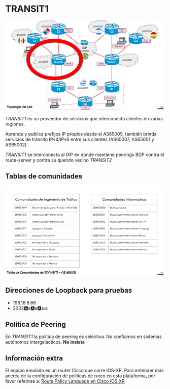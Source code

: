 # TRANSIT1

![TRANSIT1](/assets/img/lacnog-handson-bgp-as65005.png)

*TRANSIT1* es un proveedor de servicios que interconecta clientes en varias regiones.

Aprende y publica prefijos IP propios desde el AS65005, también brinda servicios de tránsito IPv4/IPv6 entre sus clientes (AS65007, AS65001 y AS65002).  

*TRANSIT1* se interconecta al IXP en donde mantiene peerings BGP contra el route-server y contra su querido vecino *TRANSIT2*

## Tablas de comunidades

![Tablas de comunidades del AS65005](/assets/img/lacnog-handson-bgp-communities-as65005.png)


## Direcciones de Loopback para pruebas

* 198.18.6.66
* 2002:a:a:a:a:a:a:a

## Política de Peering

En *TRANSIT1* la política de peering es selectiva. No confiamos en sistemas autónomos intergalácticos. **No insista**

## Información extra

El equipo emulado es un router Cisco que corre IOS-XR. Para entender más acerca de la configuración de políticas de ruteo en esta plataforma, por favor referirse a: 
[Route Policy Language en Cisco IOS XR](https://www.cisco.com/c/dam/en_us/training-events/le31/le46/cln/pdf/webinar_slides/RPL-Webinar-Slides-CLN.pdf)